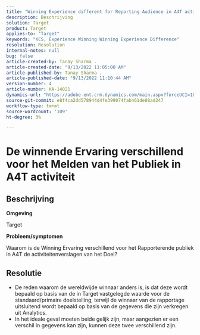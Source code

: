 ```yaml
---
title: "Winning Experience different for Reporting Audience in A4T activity"
description: Beschrijving
solution: Target
product: Target
applies-to: "Target"
keywords: "KCS, Experience Winning Winning Experience Difference"
resolution: Resolution
internal-notes: null
bug: false
article-created-by: Tanay Sharma .
article-created-date: "9/13/2022 11:05:00 AM"
article-published-by: Tanay Sharma .
article-published-date: "9/13/2022 11:10:44 AM"
version-number: 4
article-number: KA-14021
dynamics-url: "https://adobe-ent.crm.dynamics.com/main.aspx?forceUCI=1&pagetype=entityrecord&etn=knowledgearticle&id=9227aee8-5333-ed11-9db1-002248086735"
source-git-commit: e8f4ca2dd578944d4fe399074fab461de88ad247
workflow-type: tm+mt
source-wordcount: '109'
ht-degree: 3%

---
```


# De winnende Ervaring verschillend voor het Melden van het Publiek in A4T activiteit

## Beschrijving


<b>Omgeving</b>

Target



<b>Probleem/symptomen</b>

Waarom is de Winning Ervaring verschillend voor het Rapporterende publiek in A4T de activiteitenverslagen van het Doel?




## Resolutie


- De reden waarom de wereldwijde winnaar anders is, is dat deze wordt bepaald op basis van de in Target vastgelegde waarde voor de standaard/primaire doelstelling, terwijl de winnaar van de rapportage uitsluitend wordt bepaald op basis van de gegevens die zijn verkregen uit Analytics.
- In het ideale geval moeten beide gelijk zijn, maar aangezien er een verschil in gegevens kan zijn, kunnen deze twee verschillend zijn.



